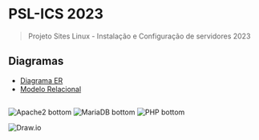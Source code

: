 # PSL-ICS 2023
> Projeto Sites Linux - Instalação e Configuração de servidores 2023

## Diagramas
- [Diagrama ER](Diagramas/DiagramaER.jpeg)
- [Modelo Relacional](Diagramas/DiagramaER.jpeg)

##
![Apache2 bottom](https://img.shields.io/badge/Apache2-white?logo=apache&&logoColor=D22128&style=for-the-badge)
![MariaDB bottom](https://img.shields.io/badge/MariaDB-C0765A?logo=mariadbfoundation&logoColor=1F305F&style=for-the-badge)
![PHP bottom](https://img.shields.io/badge/PHP-777BB4?logo=php&logoColor=white&style=for-the-badge)

![Draw.io](https://img.shields.io/badge/-Draw.io-orange?logo=diagramsdotnet&logoColor=white&style=for-the-badge)

